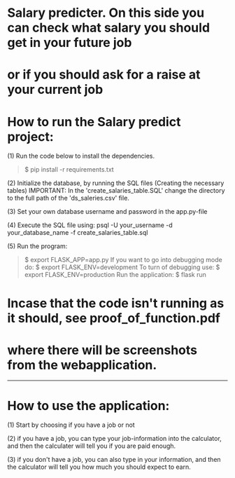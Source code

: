# Salary predicter. On this side you can check what salary you should get in your future job
# or if you should ask for a raise at your current job

# How to run the Salary predict project:

(1) Run the code below to install the dependencies.
>$ pip install -r requirements.txt

(2) Initialize the database, by running the SQL files (Creating the necessary tables) 
IMPORTANT: In the 'create_salaries_table.SQL' change the directory to the full path of the 'ds_saleries.csv' file. 


(3) Set your own database username and password in the app.py-file

(4) Execute the SQL file using: psql -U your_username -d your_database_name -f create_salaries_table.sql

(5) Run the program:
>$ export FLASK_APP=app.py
If you want to go into debugging mode do:
>$ export FLASK_ENV=development
To turn of debugging use:
>$ export FLASK_ENV=production 
Run the application:
>$ flask run

# Incase that the code isn't running as it should, see proof_of_function.pdf
# where there will be screenshots from the webapplication.

----------------------------------------------------------------------------------------------

# How to use the application:

(1) Start by choosing if you have a job or not 

(2) if you have a job, you can type your job-information into the calculator, 
and then the calculater will tell you if you are paid enough. 

(3) if you don't have a job, you can also type in your information, and then the calculator 
will tell you how much you should expect to earn.



